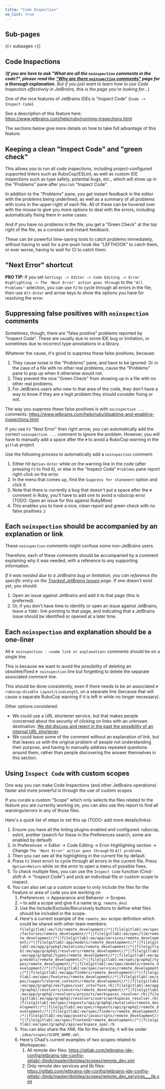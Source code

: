 ```yaml
---
title: "Code Inspection"
no_list: true
---
```


## Sub-pages

{{< subpages >}}

## Code Inspections

(***If you are here to ask "What are all the `noinspection` comments in the code?", please read the ["Why are there `noinspection` comments"](why-are-there-noinspection-comments/) page for a thorough explanation.**
But if you just want to learn how to use Code Inspection effectively in JetBrains, this is the page you're looking for...*)

One of the nice features of JetBrains IDEs is "Inspect Code" (`Code -> Inspect Code`).

See a description of this feature here: <https://www.jetbrains.com/help/ruby/running-inspections.html>

The sections below give more details on how to take full
advantage of this feature.

## Keeping a clean "Inspect Code" and "green check"

This allows you to run all code inspections, including project-configured supported linters
such as RuboCop/ESLint, as well as custom IDE inspections such as type safety, potential bugs,
etc., which will show up in the "Problems" pane after you run "Inspect Code".

In addition to the "Problems" pane, you get instant feedback in the editor with the problems
being underlined, as well as a summary of all problems with icons in the upper-right of each file.
All of these can be hovered over with the mouse to give you more options to deal with the errors,
including automatically fixing them in some cases.

And if you have no problems in the file, you get a "Green Check" at the top right of the file, as
a constant and instant feedback.

These can be powerful time-saving tools to catch problems immediately, without having to wait for
a pre-push hook like "LEFTHOOK" to catch them, or ever worse, having to wait for CI to catch them.

## "Next Error" shortcut

**PRO TIP:** If you set
`Settings -> Editor -> Code Editing -> Error Highlighting -> The 'Next Error' action goes through`
to the `"All Problems"` selection, you can use `F2` to cycle through all errors in the file,
then use `Alt-Enter` and arrow keys to show the options you have for resolving the error.

## Suppressing false positives with `noinspection` comments

Sometimes, though, there are "false positive" problems reported by "Inspect Code". These are
usually due to some IDE bug or limitation, or sometimes due to incorrect type annotations
in a library.

Whatever the cause, it's good to suppress these false positives, because:

1. They cause noise in the "Problems" pane, and have to be ignored. Or in the case of a file with
   no other real problems, cause the "Problems" pane to pop up when it otherwise would not.
1. They prevent the nice "Green Check" from showing up in a file with no other real problems.
1. For JetBrains users who new to that area of the code, they don't have a way to know if they are
   a legit problem they should consider fixing or not.

The way you suppress these false positives is with `noinspection ...` comments: <https://www.jetbrains.com/help/ruby/disabling-and-enabling-inspections.html>

If you use
`F2` "Next Error" then right arrow, you can automatically add the correct `noinspection ...` comment to ignore the problem. However,
you will have to manually add a space after the `#` to avoid a RuboCop
warning in the `gitlab` project.

Use the following process to automatically add a `noinspection` comment:

1. Either hit `Option-Enter` while on the warning line in the code (after pressing `F2` to find it),
   or else in the "Inspect Code" `Problems` pane report right-click on the error.
1. In the menu that comes up, find the `Suppress for statement` option and click it.
1. Note that there is currently a bug that doesn't put a space after the `#` comment in Ruby, you'll have to add one to avoid a rubocop error (TODO: Open an issue for this against RubyMine)
1. This enables you to have a nice, clean report and green check with no false positives :)

## Each `noinspection` should be accompanied by an explanation or link

These `noinspection` comments might confuse some non-JetBrains users.

Therefore, each of these comments should be accompanied by a comment explaining why it
was needed, with a reference to any supporting information.

*If it was needed due to a JetBrains bug or limitation, you can reference the specific entry on the
[Tracked JetBrains Issues](../tracked-jetbrains-issues) page*. If one doesn't exist yet, you should:

1. Open an issue against JetBrains and add it to that page (this is preferred).
1. Or, if you don't have time to identify or open an issue against JetBrains, leave a `TODO:` link pointing to that page, and
   indicating that a JetBrains issue should be identified or opened at a later time.

## Each `noinspection` and explanation should be a one-liner

All `# noinspection - <some link or explanation>` comments should be on a single line.

This is because we want to avoid the possibility of deleting an obsolete/fixed `# noinspection` line
but forgetting to delete the separate associated comment line.

This should be done consistently, even if there needs to be an associated `# rubocop:disable Layout/LineLength`,
on a separate line (because that will cause a separate RuboCop warning if it is left in while no longer
necessary).

Other options considered:

- We could use a URL shortener service, but that makes people concerned about the security of clicking
on links with an unknown destination.
  [We did discuss and reject in the past the possibility of an internal URL shortener](https://gitlab.com/gitlab-com/gl-infra/reliability/-/issues/861).
- We could leave some of the comment without an explanation of link, but that leaves us with the original
  problem of people not understanding their purpose, and having to manually address repeated questions
  around them, rather than people discovering the answer themselves in this section.

## Using `Inspect Code` with custom scopes

One way you can make Code Inspections (and other JetBrains operations) faster and more powerful is through
the use of *custom scopes*

If you curate a custom "Scope" which only selects the files related to the feature you are currently working on, you can
also use this report to find all warnings/errors in any of those files.

Here's a quick list of steps to set this up (TODO: add more details/links):

1. Ensure you have all the linting plugins enabled and configured: rubocop, eslint, prettier (search for these in the Preferences search, some are enabled by default)
1. In Preferences -> Editor -> Code Editing -> Error Highlighting section -> Change `The 'Next Error' action goes through` to `All problems`
1. Then you can see all the highlighting in the current file by default.
1. Press `F2` (next error) to cycle through all errors in the current file. Press `Option+Return` while on the error to open a menu of possible fixes.
1. To check multiple files, you can use the `Inspect Code` function (Cmd-shift-A -> "Inspect Code")
   and pick an individual file or custom scope to inspect.
1. You can also set up a custom scope to only include the files for the Feature or area of code you are working on
    1. Preferences -> Appearance and Behavior -> Scopes
    1. `+` to add a scope and give it a name (e.g. `remote_dev`)
    1. Use the Include/Exclude/Recursively buttons to define what files should be included in the scope.
    1. Here's a current example of the `remote_dev` scope definition which could be shared with other team members: `file[gitlab]:ee/lib/remote_development//*||file[gitlab]:ee/spec/factories/remote_development//*||file[gitlab]:ee/spec/lib/remote_development//*||file[gitlab]:ee/app/services/remote_development//*||file[gitlab]:app/models/remote_development//*||file[gitlab]:ee/app/graphql/mutations/remote_development//*||file[gitlab]:ee/app/graphql/resolvers/remote_development//*||file[gitlab]:ee/app/graphql/types/remote_development//*||file[gitlab]:ee/app/models/remote_development//*||file[gitlab]:ee/spec/graphql/types/remote_development//*||file[gitlab]:ee/spec/models/remote_development//*||file[gitlab]:ee/spec/services/remote_development//*||file[gitlab]:ee/app/finders/remote_development//*||file[gitlab]:ee/spec/features/remote_development//*||file[gitlab]:ee/spec/support/shared_contexts/remote_development//*||file[gitlab]:ee/app/graphql/ee/types/user_interface.rb||file[gitlab]:ee/app/graphql/resolvers/concerns/remote_development//*||file[gitlab]:ee/app/graphql/resolvers/projects/workspaces_resolver.rb||file[gitlab]:ee/app/graphql/resolvers/users/workspaces_resolver.rb||file[gitlab]:ee/spec/requests/api/graphql/mutations/remote_development//*||file[gitlab]:ee/spec/requests/api/graphql/remote_development//*||file[gitlab]:ee/spec/finders/remote_development//*||file[gitlab]:ee/app/assets/javascripts/remote_development//*||file[gitlab]:ee/spec/frontend/remote_development//*||file[gitlab]:ee/spec/graphql/api/workspace_spec.rb`
    1. You can also share the XML file for the directly, it will be under `.idea/scopes/SCOPE_NAME.xml`.
    1. Here's Chad's current examples of two scopes related to Workspaces:
       1. All remote dev files: <https://gitlab.com/jetbrains-ide-config/jetbrains-ide-config-gitlab/-/blob/master/dotidea/scopes/remote_dev.xml>
       1. Only remote dev services and lib files: <https://gitlab.com/jetbrains-ide-config/jetbrains-ide-config-gitlab/-/blob/master/dotidea/scopes/remote_dev_services___lib.xml>
